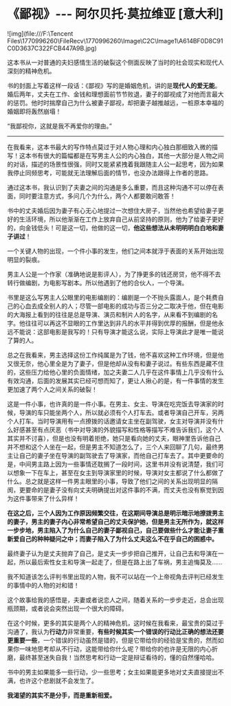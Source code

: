 # 《鄙视》--- 阿尔贝托·莫拉维亚 [意大利]



![img](file:///F:\Tencent Files\1770996260\FileRecv\1770996260\Image\C2C\Image1\A614BF0D8C91C0D3637C322FCB447A9B.jpg)



这本书从一对普通的夫妇感情生活的破裂这个侧面反映了当时的社会现实和现代人深刻的精神危机。

书的封面上写着这样一段话：《鄙视》写的是婚姻危机，讲的是**现代人的爱无能**。婚后两年，丈夫在工作、金钱和理想面前节节败退，妻子的鄙视成了对他而言最大的惩罚。他时时揣摩自己为什么被妻子鄙视，却把妻子越推越远，一桩原本幸福的婚姻即将轰然崩塌！

“我鄙视你，这就是我不再爱你的理由。”

----

在我看来，这本书最大的写作特点莫过于对人物心理和内心独白那细致入微的描写！这本书有很大的篇幅都是在写男主人公的内心独白，其他一大部分是人物之间的对话，描述的场景性很强，同时又能紧紧拽着我跟随主人公一起思考，因为如果我停止同频思考，可能就无法理解后面的情节，也没办法跟得上作者的思路。

通过这本书，我认识到了夫妻之间的沟通是多么重要，而且这种沟通不可以停在表面，同时要注意方式，多问几个为什么，两个人都要敢问敢答！

书中的丈夫婚后因为妻子有心无心地提过一次想住大房子，当然他也希望给妻子更好的生活环境，所以他渐渐在工作上放弃自己从前坚持的原则，他为了给妻子更好的，向金钱低头！可是这一切，他做的这一切，**他这些想法从未明明明白白地和妻子讲过**！

一个关键人物的出现，一个件小事的发生，他们之间本就浮于表面的关系开始出现明显的裂痕。

男主人公是一个作家（准确地说是影评人），为了挣更多的钱还房贷，他不得不去转行做编剧，为电影写剧本。所以他遇到了他的合伙人，一个导演。

书里是这么写男主人公眼里的电影编剧的：编剧是一个不抛头露面人，是个耗费自己的心血去成全别人的人；尽管一部电影的成功与否三分之二取决于他，但在电影的大海报上看到的往往是总是导演、演员和制片人的名字，从来看不到编剧的名字。他往往可以再这不显眼的工作里达到非凡的水平并得到优厚的报酬，但是他永远不能说：这部电影是我写的！只有导演才能这么说，实际上导演此才是唯一能说了算的人。

总之在我看来，男主选择这份工作纯属是为了钱，他不喜欢这种工作环境，但是他又很无奈，他心里全是为了妻子，但是他却从没有和妻子说过。有些东西是藏不住的，这些压力给他心里的负面情绪，加之夫妻二人几乎在这件事情上几乎没有什么有效沟通，后面的发展其实已经可想而知了，更让人揪心的是，有一件事情的发生更加速了两个人之间关系的破裂！

这是一件小事，也许真的是一件小事。在男主、女主、导演在吃完饭去导演家的时候，导演的车只能坐两个人，所以就必须有个人打车去。或者导演自己开车，另两个人打车。当时导演用有一点撩拨的话邀请女主坐在副驾驶，女主对导演并没有什么好感甚至有点厌恶（书中对导演的外貌描写和性格等描写不难告诉我们，这个人其实并不讨喜），但是也没有明着拒绝，她只是看向她的丈夫，眼神里告诉他自己并不想和这个人坐在一起，但是男主不知道怎么了，三个人来回聊了几句，最终男主让自己的妻子坐在导演的副驾驶去了导演家，而他自己打车去了。其中更要命的是，中间男主路上因为一些事情还耽搁了一段时间，这里书并没有说清楚，我们可以想象一下在车上，甚至在女主到导演家里的时候，导演对女主都说了什么都做了什么。总之就是这样一件男主眼里的小事，导致了他们之间的关系出现明显的隔阂，更要命的是妻子没有向丈夫明确提出对这件事的不满，而丈夫也没有察觉到因为这件事带来了什么异样！

**在这之后，三个人因为工作原因频繁交往，在这期间导演总是明示暗示地撩拨男主的妻子，男主的妻子内心非常希望自己的丈夫保护她，但是男主无所作为，就这样一步步地，男主陷入了为什么自己的妻子鄙视自己，自己要做些什么才能让妻子重新爱自己的种种疑问之中；而妻子陷入了为什么丈夫这么不在乎自己的困惑中。**

最终妻子认为是丈夫抛弃了自己，是丈夫一步步把自己推开，让自己去和导演在一起，所以最后索性女主和导演一起走了，但是在路上出了车祸，男主追悔莫及......

我不知道该怎么评判书里出现的人物，我不可以站在一个上帝视角去评判已经发生的事情中的人物的对和错！

这个故事给我的感悟是，夫妻或者说恋人之间，随着关系的一步步走近，总会出现瓶颈期，或者说会突然出现一个很大的障碍。

在这个时候，更多的其实是两个人的精神危机，这时候在我看来，最宝贵的莫过于沟通了，我认为**行动力**非常重要，**有些时候其实一个错误的行动比正确的想法还要更重要一些**，一个错误的行动虽然是错的，但是它带给你的经验是宝贵的，然而如果你一味地思考却从不行动，这能带给你什么呢？带给你的也许是无限的内心折磨，最终甚至迷失自我！当然思考和行动一定是辩证看待的，懂的自然懂哈哈。

书中的男主如果能多一些行动，少一些思考；女主如果能更多地对丈夫直接提出不满，也许这个悲剧就不会发生了。

**我渴望的其实不是分手，而是重新相爱。**
